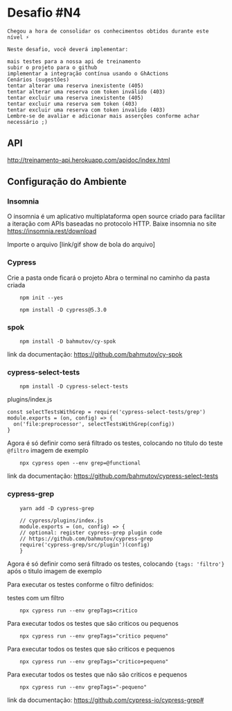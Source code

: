 # Desafio #N4
```
Chegou a hora de consolidar os conhecimentos obtidos durante este nível ⚡️

Neste desafio, você deverá implementar:

mais testes para a nossa api de treinamento
subir o projeto para o github
implementar a integração contínua usando o GhActions
Cenários (sugestões)
tentar alterar uma reserva inexistente (405)
tentar alterar uma reserva com token inválido (403)
tentar excluir uma reserva inexistente (405)
tentar excluir uma reserva sem token (403)
tentar excluir uma reserva com token invalido (403​)
Lembre-se de avaliar e adicionar mais asserções conforme achar necessário ;)
```

## API
http://treinamento-api.herokuapp.com/apidoc/index.html
## Configuração do Ambiente

### Insomnia
 O insomnia é um aplicativo multiplataforma open source criado para facilitar a iteração com APIs baseadas no protocolo HTTP.
Baixe insomnia no site
https://insomnia.rest/download

Importe o arquivo [link/gif show de bola do arquivo]

### Cypress
Crie a pasta onde ficará o projeto
Abra o terminal no caminho da pasta criada
```
    npm init --yes
```
```
    npm install -D cypress@5.3.0
```

### spok
```
    npm install -D bahmutov/cy-spok
```

link da documentação: https://github.com/bahmutov/cy-spok

### cypress-select-tests

```
    npm install -D cypress-select-tests
```

plugins/index.js
```
const selectTestsWithGrep = require('cypress-select-tests/grep')
module.exports = (on, config) => {
  on('file:preprocessor', selectTestsWithGrep(config))
}
```

Agora é só definir como será filtrado os testes, colocando  no titulo do teste `@filtro`
imagem de exemplo


```
    npx cypress open --env grep=@functional
```

link da documentação: https://github.com/bahmutov/cypress-select-tests



### cypress-grep

```
    yarn add -D cypress-grep
```
```
    // cypress/plugins/index.js
    module.exports = (on, config) => {
    // optional: register cypress-grep plugin code
    // https://github.com/bahmutov/cypress-grep
    require('cypress-grep/src/plugin')(config)
    }
```

Agora é só definir como será filtrado os testes, colocando `{tags: 'filtro'}` após o titulo
imagem de exemplo

Para executar os testes conforme o filtro definidos:

testes com um filtro
```
    npx cypress run --env grepTags=critico
```

Para executar todos os testes que são criticos ou pequenos
```
    npx cypress run --env grepTags="critico pequeno"
```
Para executar todos os testes que são criticos e pequenos
```
    npx cypress run --env grepTags="critico+pequeno"
```
Para executar todos os testes que não são criticos e pequenos
```
    npx cypress run --env grepTags="-pequeno"
```


link da documentação: https://github.com/cypress-io/cypress-grep#

